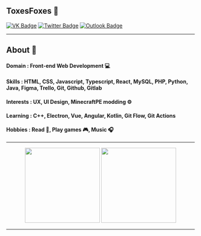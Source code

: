 ## ToxesFoxes 🦊

[![VK Badge](https://img.shields.io/badge/-Вконтакте-4680C2?style=flat-square&logo=vk&logoColor=white)](https://vk.com/toxesfoxes)
[![Twitter Badge](https://img.shields.io/badge/-Twitter-1da1f2?style=flat-square&labelColor=1da1f2&logo=twitter&logoColor=white&link=https://www.twitter.com/toxesfoxes/)](https://www.twitter.com/toxesfoxes/)
[![Outlook Badge](https://img.shields.io/badge/-Outlook-0078D4?style=flat-square&labelColor=0078D4&logo=microsoftoutlook&logoColor=white&link=mailto:toxes_foxes@outlook.com)](https://www.twitter.com/toxesfoxes/)

<hr>

<div align="center">

</div>

## About 📌

#### Domain : Front-end Web Development 💻
#### Skills : HTML, CSS, Javascript, Typescript, React, MySQL, PHP, Python, Java, Figma, Trello, Git, Github, Gitlab
#### Interests : UX, UI Design, MinecraftPE modding ⚙️
#### Learning : C++, Electron, Vue, Angular, Kotlin, Git Flow, Git Actions
#### Hobbies : Read 📕, Play games 🎮, Music 🎧

<hr>

<div align="center">
  <img height="200em" src="https://github-readme-stats.vercel.app/api?username=toxesfoxes&bg_color=30,FD6B19,FE1E07&title_color=fff&text_color=fff&hide_border=true&show_icons=true&icon_color=fff&count_private=true&custom_title=My%20Stats" />
  <img height="200em" src="https://github-readme-stats.vercel.app/api/top-langs/?username=toxesfoxes&layout=compact&bg_color=30,FD6B19,FE1E07&title_color=fff&text_color=fff&hide_border=true&custom_title=I%20use" />
</div>

<hr>
<!--
**ToxesFoxes/ToxesFoxes** is a ✨ _special_ ✨ repository because its `README.md` (this file) appears on your GitHub profile.
-->

